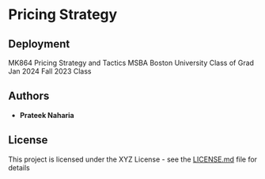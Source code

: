 # Pricing Strategy

## Deployment
MK864 Pricing Strategy and Tactics MSBA Boston University Class of Grad Jan 2024
Fall 2023 Class 

## Authors

* **Prateek Naharia**

## License

This project is licensed under the XYZ License - see the [LICENSE.md](LICENSE.md) file for details
